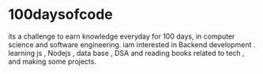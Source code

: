 # 100daysofcode

its a challenge to earn knowledge everyday for 100 days, in computer science and software engineering.
iam interested in Backend development . learning js , Nodejs , data base , DSA and reading books related to tech , and making some projects.